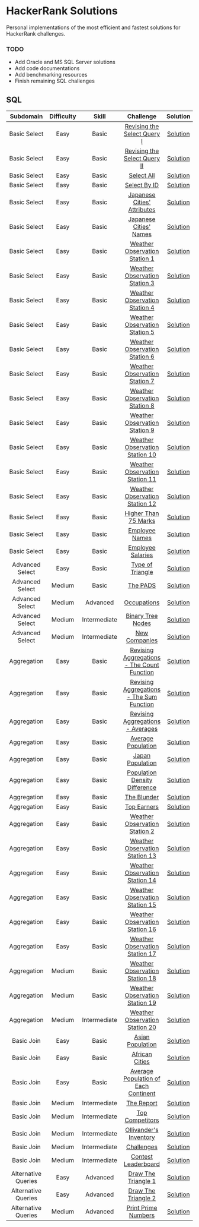 # HackerRank Solutions
Personal implementations of the most efficient and fastest solutions for HackerRank challenges.

### TODO
* Add Oracle and MS SQL Server solutions
* Add code documentations
* Add benchmarking resources
* Finish remaining SQL challenges

## SQL
| Subdomain           | Difficulty | Skill        | Challenge | Solution |
| :-----------------: | :--------: | :----------: | :-------: | :------: |
| Basic Select        | Easy       | Basic        | [Revising the Select Query I](https://www.hackerrank.com/challenges/revising-the-select-query) | [Solution](https://github.com/KimTisott/HackerRank-Solutions/blob/main/SQL/Revising%20the%20Select%20Query%20I.sql) |
| Basic Select        | Easy       | Basic        | [Revising the Select Query II](https://www.hackerrank.com/challenges/revising-the-select-query-2) | [Solution](https://github.com/KimTisott/HackerRank-Solutions/blob/main/SQL/Revising%20the%20Select%20Query%20II.sql) |
| Basic Select        | Easy       | Basic        | [Select All](https://www.hackerrank.com/challenges/select-all-sql) | [Solution](https://github.com/KimTisott/HackerRank-Solutions/blob/main/SQL/Select%20All.sql) |
| Basic Select        | Easy       | Basic        | [Select By ID](https://www.hackerrank.com/challenges/select-by-id) | [Solution](https://github.com/KimTisott/HackerRank-Solutions/blob/main/SQL/Select%20By%20ID.sql) |
| Basic Select        | Easy       | Basic        | [Japanese Cities' Attributes](https://www.hackerrank.com/challenges/japanese-cities-attributes) | [Solution](https://github.com/KimTisott/HackerRank-Solutions/blob/main/SQL/Japanese%20Cities'%20Attributes.sql) |
| Basic Select        | Easy       | Basic        | [Japanese Cities' Names](https://www.hackerrank.com/challenges/japanese-cities-name) | [Solution](https://github.com/KimTisott/HackerRank-Solutions/blob/main/SQL/Japanese%20Cities'%20Names.sql) |
| Basic Select        | Easy       | Basic        | [Weather Observation Station 1](https://www.hackerrank.com/challenges/weather-observation-station-1) | [Solution](https://github.com/KimTisott/HackerRank-Solutions/blob/main/SQL/Weather%20Observation%20Station%201.sql) |
| Basic Select        | Easy       | Basic        | [Weather Observation Station 3](https://www.hackerrank.com/challenges/weather-observation-station-3) | [Solution](https://github.com/KimTisott/HackerRank-Solutions/blob/main/SQL/Weather%20Observation%20Station%203.sql) |
| Basic Select        | Easy       | Basic        | [Weather Observation Station 4](https://www.hackerrank.com/challenges/weather-observation-station-4) | [Solution](https://github.com/KimTisott/HackerRank-Solutions/blob/main/SQL/Weather%20Observation%20Station%204.sql) |
| Basic Select        | Easy       | Basic        | [Weather Observation Station 5](https://www.hackerrank.com/challenges/weather-observation-station-5) | [Solution](https://github.com/KimTisott/HackerRank-Solutions/blob/main/SQL/Weather%20Observation%20Station%205.sql) |
| Basic Select        | Easy       | Basic        | [Weather Observation Station 6](https://www.hackerrank.com/challenges/weather-observation-station-6) | [Solution](https://github.com/KimTisott/HackerRank-Solutions/blob/main/SQL/Weather%20Observation%20Station%206.sql) |
| Basic Select        | Easy       | Basic        | [Weather Observation Station 7](https://www.hackerrank.com/challenges/weather-observation-station-7) | [Solution](https://github.com/KimTisott/HackerRank-Solutions/blob/main/SQL/Weather%20Observation%20Station%207.sql) |
| Basic Select        | Easy       | Basic        | [Weather Observation Station 8](https://www.hackerrank.com/challenges/weather-observation-station-8) | [Solution](https://github.com/KimTisott/HackerRank-Solutions/blob/main/SQL/Weather%20Observation%20Station%208.sql) |
| Basic Select        | Easy       | Basic        | [Weather Observation Station 9](https://www.hackerrank.com/challenges/weather-observation-station-9) | [Solution](https://github.com/KimTisott/HackerRank-Solutions/blob/main/SQL/Weather%20Observation%20Station%209.sql) |
| Basic Select        | Easy       | Basic        | [Weather Observation Station 10](https://www.hackerrank.com/challenges/weather-observation-station-10) | [Solution](https://github.com/KimTisott/HackerRank-Solutions/blob/main/SQL/Weather%20Observation%20Station%2010.sql) |
| Basic Select        | Easy       | Basic        | [Weather Observation Station 11](https://www.hackerrank.com/challenges/weather-observation-station-11) | [Solution](https://github.com/KimTisott/HackerRank-Solutions/blob/main/SQL/Weather%20Observation%20Station%2011.sql) |
| Basic Select        | Easy       | Basic        | [Weather Observation Station 12](https://www.hackerrank.com/challenges/weather-observation-station-12) | [Solution](https://github.com/KimTisott/HackerRank-Solutions/blob/main/SQL/Weather%20Observation%20Station%2012.sql) |
| Basic Select        | Easy       | Basic        | [Higher Than 75 Marks](https://www.hackerrank.com/challenges/more-than-75-marks) | [Solution](https://github.com/KimTisott/HackerRank-Solutions/blob/main/SQL/Higher%20Than%2075%20Marks.sql) |
| Basic Select        | Easy       | Basic        | [Employee Names](https://www.hackerrank.com/challenges/name-of-employees) | [Solution](https://github.com/KimTisott/HackerRank-Solutions/blob/main/SQL/Employee%20Names.sql) |
| Basic Select        | Easy       | Basic        | [Employee Salaries](https://www.hackerrank.com/challenges/salary-of-employees) | [Solution](https://github.com/KimTisott/HackerRank-Solutions/blob/main/SQL/Employee%20Salaries.sql) |
| Advanced Select     | Easy       | Basic        | [Type of Triangle](https://www.hackerrank.com/challenges/what-type-of-triangle) | [Solution](https://github.com/KimTisott/HackerRank-Solutions/blob/main/SQL/Type%20of%20Triangle.sql) |
| Advanced Select     | Medium     | Basic        | [The PADS](https://www.hackerrank.com/challenges/the-pads) | [Solution](https://github.com/KimTisott/HackerRank-Solutions/blob/main/SQL/The%20PADS.sql) |
| Advanced Select     | Medium     | Advanced     | [Occupations](https://www.hackerrank.com/challenges/occupations) | [Solution](https://github.com/KimTisott/HackerRank-Solutions/blob/main/SQL/Occupations.sql) |
| Advanced Select     | Medium     | Intermediate | [Binary Tree Nodes](https://www.hackerrank.com/challenges/binary-search-tree-1) | [Solution](https://github.com/KimTisott/HackerRank-Solutions/blob/main/SQL/Binary%20Tree%20Nodes.sql) |
| Advanced Select     | Medium     | Intermediate | [New Companies](https://www.hackerrank.com/challenges/the-company) | [Solution](https://github.com/KimTisott/HackerRank-Solutions/blob/main/SQL/New%20Companies.sql) |
| Aggregation         | Easy       | Basic        | [Revising Aggregations - The Count Function](https://www.hackerrank.com/challenges/revising-aggregations-the-count-function) | [Solution](https://github.com/KimTisott/HackerRank-Solutions/blob/main/SQL/Revising%20Aggregations%20-%20The%20Count%20Function.sql) |
| Aggregation         | Easy       | Basic        | [Revising Aggregations - The Sum Function](https://www.hackerrank.com/challenges/revising-aggregations-sum) | [Solution](https://github.com/KimTisott/HackerRank-Solutions/blob/main/SQL/Revising%20Aggregations%20-%20The%20Sum%20Function.sql) |
| Aggregation         | Easy       | Basic        | [Revising Aggregations - Averages](https://www.hackerrank.com/challenges/revising-aggregations-the-average-function) | [Solution](https://github.com/KimTisott/HackerRank-Solutions/blob/main/SQL/Revising%20Aggregations%20-%20Averages.sql) |
| Aggregation         | Easy       | Basic        | [Average Population](https://www.hackerrank.com/challenges/average-population) | [Solution](https://github.com/KimTisott/HackerRank-Solutions/blob/main/SQL/Average%20Population.sql) |
| Aggregation         | Easy       | Basic        | [Japan Population](https://www.hackerrank.com/challenges/japan-population) | [Solution](https://github.com/KimTisott/HackerRank-Solutions/blob/main/SQL/Japan%20Population.sql) |
| Aggregation         | Easy       | Basic        | [Population Density Difference](https://www.hackerrank.com/challenges/population-density-difference) | [Solution](https://github.com/KimTisott/HackerRank-Solutions/blob/main/SQL/Population%20Density%20Difference.sql) |
| Aggregation         | Easy       | Basic        | [The Blunder](https://www.hackerrank.com/challenges/the-blunder) | [Solution](https://github.com/KimTisott/HackerRank-Solutions/blob/main/SQL/The%20Blunder.sql) |
| Aggregation         | Easy       | Basic        | [Top Earners](https://www.hackerrank.com/challenges/earnings-of-employees) | [Solution](https://github.com/KimTisott/HackerRank-Solutions/blob/main/SQL/Top%20Earners.sql) |
| Aggregation         | Easy       | Basic        | [Weather Observation Station 2](https://www.hackerrank.com/challenges/weather-observation-station-2) | [Solution](https://github.com/KimTisott/HackerRank-Solutions/blob/main/SQL/Weather%20Observation%20Station%202.sql) |
| Aggregation         | Easy       | Basic        | [Weather Observation Station 13](https://www.hackerrank.com/challenges/weather-observation-station-13) | [Solution](https://github.com/KimTisott/HackerRank-Solutions/blob/main/SQL/Weather%20Observation%20Station%2013.sql) |
| Aggregation         | Easy       | Basic        | [Weather Observation Station 14](https://www.hackerrank.com/challenges/weather-observation-station-14) | [Solution](https://github.com/KimTisott/HackerRank-Solutions/blob/main/SQL/Weather%20Observation%20Station%2014.sql) |
| Aggregation         | Easy       | Basic        | [Weather Observation Station 15](https://www.hackerrank.com/challenges/weather-observation-station-15) | [Solution](https://github.com/KimTisott/HackerRank-Solutions/blob/main/SQL/Weather%20Observation%20Station%2015.sql) |
| Aggregation         | Easy       | Basic        | [Weather Observation Station 16](https://www.hackerrank.com/challenges/weather-observation-station-16) | [Solution](https://github.com/KimTisott/HackerRank-Solutions/blob/main/SQL/Weather%20Observation%20Station%2016.sql) |
| Aggregation         | Easy       | Basic        | [Weather Observation Station 17](https://www.hackerrank.com/challenges/weather-observation-station-17) | [Solution](https://github.com/KimTisott/HackerRank-Solutions/blob/main/SQL/Weather%20Observation%20Station%2017.sql) |
| Aggregation         | Medium     | Basic        | [Weather Observation Station 18](https://www.hackerrank.com/challenges/weather-observation-station-18) | [Solution](https://github.com/KimTisott/HackerRank-Solutions/blob/main/SQL/Weather%20Observation%20Station%2018.sql) |
| Aggregation         | Medium     | Basic        | [Weather Observation Station 19](https://www.hackerrank.com/challenges/weather-observation-station-19) | [Solution](https://github.com/KimTisott/HackerRank-Solutions/blob/main/SQL/Weather%20Observation%20Station%2019.sql) |
| Aggregation         | Medium     | Intermediate | [Weather Observation Station 20](https://www.hackerrank.com/challenges/weather-observation-station-20) | [Solution](https://github.com/KimTisott/HackerRank-Solutions/blob/main/SQL/Weather%20Observation%20Station%2020.sql) |
| Basic Join          | Easy       | Basic        | [Asian Population](https://www.hackerrank.com/challenges/asian-population) | [Solution](https://github.com/KimTisott/HackerRank-Solutions/blob/main/SQL/Asian%20Population.sql) |
| Basic Join          | Easy       | Basic        | [African Cities](https://www.hackerrank.com/challenges/african-cities) | [Solution](https://github.com/KimTisott/HackerRank-Solutions/blob/main/SQL/African%20Cities.sql) |
| Basic Join          | Easy       | Basic        | [Average Population of Each Continent](https://www.hackerrank.com/challenges/average-population-of-each-continent) | [Solution](https://github.com/KimTisott/HackerRank-Solutions/blob/main/SQL/Average%20Population%20of%20Each%20Continent.sql) |
| Basic Join          | Medium     | Intermediate | [The Report](https://www.hackerrank.com/challenges/the-report) | [Solution](https://github.com/KimTisott/HackerRank-Solutions/blob/main/SQL/The%20Report.sql) |
| Basic Join          | Medium     | Intermediate | [Top Competitors](https://www.hackerrank.com/challenges/full-score) | [Solution](https://github.com/KimTisott/HackerRank-Solutions/blob/main/SQL/Top%20Competitors.sql) |
| Basic Join          | Medium     | Intermediate | [Ollivander's Inventory](https://www.hackerrank.com/challenges/harry-potter-and-wands) | [Solution](https://github.com/KimTisott/HackerRank-Solutions/blob/main/SQL/Ollivander's%20Inventory.sql) |
| Basic Join          | Medium     | Intermediate | [Challenges](https://www.hackerrank.com/challenges/challenges) | [Solution](https://github.com/KimTisott/HackerRank-Solutions/blob/main/SQL/Challenges.sql) |
| Basic Join          | Medium     | Intermediate | [Contest Leaderboard](https://www.hackerrank.com/challenges/contest-leaderboard) | [Solution](https://github.com/KimTisott/HackerRank-Solutions/blob/main/SQL/Contest%20Leaderboard.sql) |
| Alternative Queries | Easy       | Advanced     | [Draw The Triangle 1](https://www.hackerrank.com/challenges/draw-the-triangle-1) | [Solution](https://github.com/KimTisott/HackerRank-Solutions/blob/main/SQL/Draw%20The%20Triangle%201.sql) |
| Alternative Queries | Easy       | Advanced     | [Draw The Triangle 2](https://www.hackerrank.com/challenges/draw-the-triangle-2) | [Solution](https://github.com/KimTisott/HackerRank-Solutions/blob/main/SQL/Draw%20The%20Triangle%202.sql) |
| Alternative Queries | Medium     | Advanced     | [Print Prime Numbers](https://www.hackerrank.com/challenges/print-prime-numbers) | [Solution](https://github.com/KimTisott/HackerRank-Solutions/blob/main/SQL/Print%20Prime%20Numbers.sql) |
